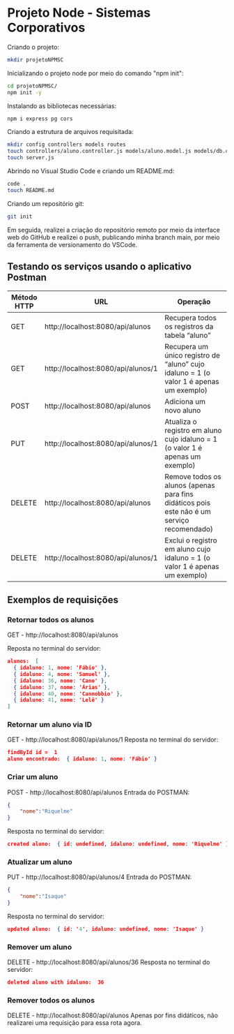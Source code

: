 # Projeto Node - Sistemas Corporativos
Criando o projeto:
```sh
mkdir projetoNPMSC
```

Inicializando o projeto node por meio do comando "npm init":
```sh
cd projetoNPMSC/
npm init -y
```

Instalando as bibliotecas necessárias:
```sh
npm i express pg cors
```

Criando a estrutura de arquivos requisitada:
```sh
mkdir config controllers models routes
touch controllers/aluno.controller.js models/aluno.model.js models/db.config.js models/db.js routes/aluno.routes.js
touch server.js
```

Abrindo no Visual Studio Code e criando um README.md:
```sh
code .
touch README.md
```

Criando um repositório git:
```sh
git init
```

Em seguida, realizei a criação do repositório remoto por meio da interface web do GitHub e realizei o push, publicando minha branch main, por meio da ferramenta de versionamento do VSCode.

## Testando os serviços usando o aplicativo Postman
| **Método HTTP** | **URL**                            | **Operação**                                                                               |
|-----------------|------------------------------------|--------------------------------------------------------------------------------------------|
| GET             | http://localhost:8080/api/alunos   | Recupera todos os registros da tabela “aluno”                                              |
| GET             | http://localhost:8080/api/alunos/1 | Recupera um único registro de “aluno” cujo idaluno = 1 (o valor 1 é apenas um exemplo)     |
| POST            | http://localhost:8080/api/alunos   | Adiciona um novo aluno                                                                     |
| PUT             | http://localhost:8080/api/alunos/1 | Atualiza o registro em aluno cujo idaluno = 1 (o valor 1 é apenas um exemplo)              |
| DELETE          | http://localhost:8080/api/alunos   | Remove todos os alunos (apenas para fins didáticos pois este não é um serviço recomendado) |
| DELETE          | http://localhost:8080/api/alunos/1 | Exclui o registro em aluno cujo idaluno = 1 (o valor 1 é apenas um exemplo)                |

## Exemplos de requisições
### Retornar todos os alunos
GET - http://localhost:8080/api/alunos

Reposta no terminal do servidor:
```json
alunos:  [
  { idaluno: 1, nome: 'Fábio' },
  { idaluno: 4, nome: 'Samuel' },
  { idaluno: 36, nome: 'Cano' },
  { idaluno: 37, nome: 'Árias' },
  { idaluno: 40, nome: 'Cannobbio' },
  { idaluno: 41, nome: 'Lelê' }
]
```

### Retornar um aluno via ID
GET - http://localhost:8080/api/alunos/1
Reposta no terminal do servidor:
```json
findById id =  1
aluno encontrado:  { idaluno: 1, nome: 'Fábio' }
```

### Criar um aluno
POST - http://localhost:8080/api/alunos
Entrada do POSTMAN:
```json
{
    "nome":"Riquelme"
}
```
Resposta no terminal do servidor:
```json
created aluno:  { id: undefined, idaluno: undefined, nome: 'Riquelme' }
```

### Atualizar um aluno
PUT - http://localhost:8080/api/alunos/4
Entrada do POSTMAN:
```json
{
    "nome":"Isaque"
}
```
Resposta no terminal do servidor:
```json
updated aluno:  { id: '4', idaluno: undefined, nome: 'Isaque' }
```

### Remover um aluno
DELETE - http://localhost:8080/api/alunos/36
Resposta no terminal do servidor:
```json
deleted aluno with idaluno:  36
```

### Remover todos os alunos
DELETE - http://localhost:8080/api/alunos
Apenas por fins didáticos, não realizarei uma requisição para essa rota agora.